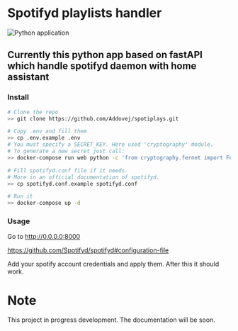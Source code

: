 # Spotifyd playlists handler

![Python application](https://github.com/Addovej/spotiplays/workflows/Python%20application/badge.svg?branch=master)

## Currently this python app based on fastAPI which handle spotifyd daemon with home assistant


### Install
```bash
# Clone the repo
>> git clone https://github.com/Addovej/spotiplays.git

# Copy .env and fill them
>> cp .env.example .env
# You must specify a SECRET_KEY. Here used 'cryptography' module.
# To generate a new secret just call:
>> docker-compose run web python -c 'from cryptography.fernet import Fernet;print(Fernet.generate_key())'

# Fill spotifyd.conf file if it needs.
# More in an official documentation of spotifyd.
>> cp spotifyd.conf.example spotifyd.conf

# Run it
>> docker-compose up -d
```

### Usage
Go to http://0.0.0.0:8000

https://github.com/Spotifyd/spotifyd#configuration-file

Add your spotify account credentials and apply them. After this it should work. 


# Note
This project in progress development.
The documentation will be soon.
